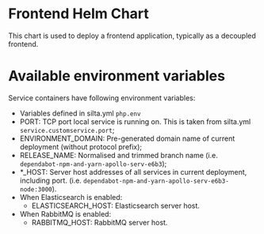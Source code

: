 # Frontend Helm Chart

This chart is used to deploy a frontend application, typically as a decoupled frontend.

# Available environment variables

Service containers have following environment variables:
  - Variables defined in silta.yml `php.env`
  - PORT: TCP port local service is running on. This is taken from silta.yml `service.customservice.port`;
  - ENVIRONMENT_DOMAIN: Pre-generated domain name of current deployment (without protocol prefix);
  - RELEASE_NAME: Normalised and trimmed branch name (i.e. `dependabot-npm-and-yarn-apollo-serv-e6b3`);
  - *_HOST: Server host addresses of all services in current deployment, including port. (i.e. `dependabot-npm-and-yarn-apollo-serv-e6b3-node:3000`).
  - When Elasticsearch is enabled:
    - ELASTICSEARCH_HOST: Elasticsearch server host.
  - When RabbitMQ is enabled:
    - RABBITMQ_HOST: RabbitMQ server host.
